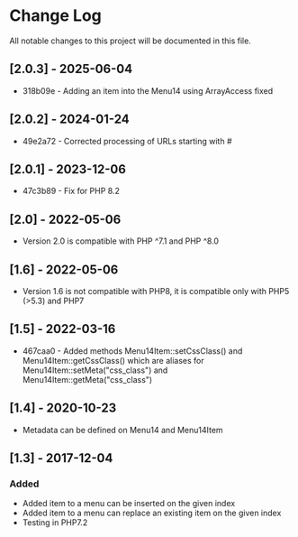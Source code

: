 Change Log
==========
All notable changes to this project will be documented in this file.

## [2.0.3] - 2025-06-04

* 318b09e - Adding an item into the Menu14 using ArrayAccess fixed

## [2.0.2] - 2024-01-24

* 49e2a72 - Corrected processing of URLs starting with #

## [2.0.1] - 2023-12-06

* 47c3b89 - Fix for PHP 8.2

## [2.0] - 2022-05-06

* Version 2.0 is compatible with PHP ^7.1 and PHP ^8.0

## [1.6] - 2022-05-06

* Version 1.6 is not compatible with PHP8, it is compatible only with PHP5 (>5.3) and PHP7

## [1.5] - 2022-03-16

* 467caa0 - Added methods Menu14Item::setCssClass() and Menu14Item::getCssClass() which are aliases for Menu14Item::setMeta("css_class") and Menu14Item::getMeta("css_class")

## [1.4] - 2020-10-23

- Metadata can be defined on Menu14 and Menu14Item

## [1.3] - 2017-12-04

### Added
- Added item to a menu can be inserted on the given index
- Added item to a menu can replace an existing item on the given index
- Testing in PHP7.2
